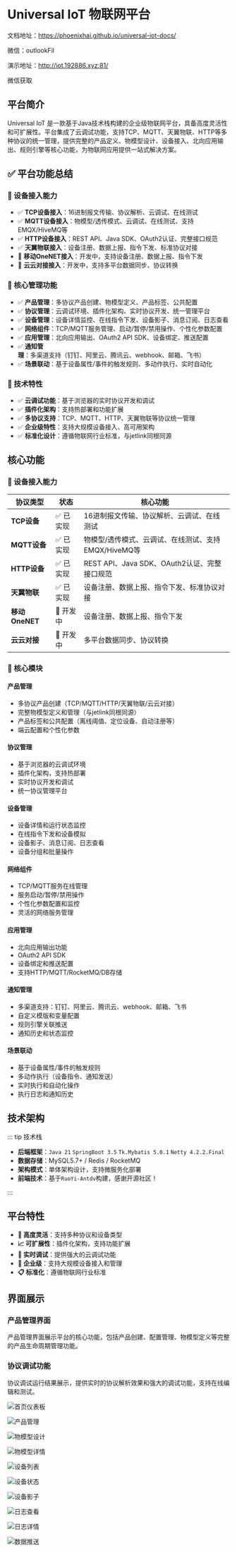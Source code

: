 # Universal IoT 物联网平台

文档地址：https://phoenixhai.github.io/universal-iot-docs/

微信：outlookFil

演示地址：http://iot.192886.xyz:81/

微信获取

## 平台简介

Universal IoT
是一款基于Java技术栈构建的企业级物联网平台，具备高度灵活性和可扩展性。平台集成了云调试功能，支持TCP、MQTT、天翼物联、HTTP等多种协议的统一管理，提供完整的产品定义、物模型设计、设备接入、北向应用输出、规则引擎等核心功能，为物联网应用提供一站式解决方案。

## ✅ 平台功能总结

### 🚀 设备接入能力

- ✅ **TCP设备接入**：16进制报文传输、协议解析、云调试、在线测试
- ✅ **MQTT设备接入**：物模型/透传模式、云调试、在线测试、支持EMQX/HiveMQ等
- ✅ **HTTP设备接入**：REST API、Java SDK、OAuth2认证、完整接口规范
- ✅ **天翼物联接入**：设备注册、数据上报、指令下发、标准协议对接
- 🔄 **移动OneNET接入**：开发中，支持设备注册、数据上报、指令下发
- 🔄 **云云对接接入**：开发中，支持多平台数据同步、协议转换

### 🎯 核心管理功能

- ✅ **产品管理**：多协议产品创建、物模型定义、产品标签、公共配置
- ✅ **协议管理**：云调试环境、插件化架构、实时协议开发、统一管理平台
- ✅ **设备管理**：设备详情监控、在线指令下发、设备影子、消息订阅、日志查看
- ✅ **网络组件**：TCP/MQTT服务管理、启动/暂停/禁用操作、个性化参数配置
- ✅ **应用管理**：北向应用输出、OAuth2 API SDK、设备绑定、推送配置
- ✅ **通知管理**：多渠道支持（钉钉、阿里云、腾讯云、webhook、邮箱、飞书）
- ✅ **场景联动**：基于设备属性/事件的触发规则、多动作执行、实时自动化

### 🔧 技术特性

- ✅ **云调试功能**：基于浏览器的实时协议开发和调试
- ✅ **插件化架构**：支持热部署和功能扩展
- ✅ **多协议支持**：TCP、MQTT、HTTP、天翼物联等协议统一管理
- ✅ **企业级特性**：支持大规模设备接入、高可用架构
- ✅ **标准化设计**：遵循物联网行业标准，与jetlink同根同源

## 核心功能

### 🚀 设备接入能力

| 协议类型         | 状态     | 核心功能                              |
|--------------|--------|-----------------------------------|
| **TCP设备**    | ✅ 已实现  | 16进制报文传输、协议解析、云调试、在线测试            |
| **MQTT设备**   | ✅ 已实现  | 物模型/透传模式、云调试、在线测试、支持EMQX/HiveMQ等  |
| **HTTP设备**   | ✅ 已实现  | REST API、Java SDK、OAuth2认证、完整接口规范 |
| **天翼物联**     | ✅ 已实现  | 设备注册、数据上报、指令下发、标准协议对接             |
| **移动OneNET** | 🔄 开发中 | 设备注册、数据上报、指令下发                    |
| **云云对接**     | 🔄 开发中 | 多平台数据同步、协议转换                      |

### 🎯 核心模块

#### 产品管理

- 多协议产品创建（TCP/MQTT/HTTP/天翼物联/云云对接）
- 完整物模型定义和管理（与jetlink同根同源）
- 产品标签和公共配置（离线阈值、定位设备、自动注册等）
- 端云配置和个性化参数

#### 协议管理

- 基于浏览器的云调试环境
- 插件化架构，支持热部署
- 实时协议开发和调试
- 统一协议管理平台

#### 设备管理

- 设备详情和运行状态监控
- 在线指令下发和设备模拟
- 设备影子、消息订阅、日志查看
- 设备分组和批量操作

#### 网络组件

- TCP/MQTT服务在线管理
- 服务启动/暂停/禁用操作
- 个性化参数配置和监控
- 灵活的网络服务管理

#### 应用管理

- 北向应用输出功能
- OAuth2 API SDK
- 设备绑定和推送配置
- 支持HTTP/MQTT/RocketMQ/DB存储

#### 通知管理

- 多渠道支持：钉钉、阿里云、腾讯云、webhook、邮箱、飞书
- 自定义模版和变量配置
- 规则引擎关联推送
- 通知历史和状态监控

#### 场景联动

- 基于设备属性/事件的触发规则
- 多动作执行（设备指令、通知发送）
- 实时执行和自动化操作
- 执行日志和通知历史

## 技术架构

::: tip 技术栈

- **后端框架**：`Java 21` `SpringBoot 3.5` `Tk.Mybatis 5.0.1` `Netty 4.2.2.Final`
- **数据存储**：MySQL5.7+ / Redis / RocketMQ
- **架构模式**：单体架构设计，支持微服务化部署
- **前端技术**：基于`RuoYi-Antdv`构建，感谢开源社区！

:::

## 平台特性

- **🔧 高度灵活**：支持多种协议和设备类型
- **📈 可扩展性**：插件化架构，支持功能扩展
- **🐛 实时调试**：提供强大的云调试功能
- **🏢 企业级**：支持大规模设备接入和管理
- **📋 标准化**：遵循物联网行业标准

## 界面展示

### 产品管理界面

产品管理界面展示平台的核心功能，包括产品创建、配置管理、物模型定义等完整的产品生命周期管理功能。

### 协议调试功能

协议调试运行结果展示，提供实时的协议解析效果和强大的调试功能，支持在线编辑和测试。

![首页仪表板](images/image-20250618153147421.png)

![产品管理](images/image-20250618153849308.png)

![物模型设计](images/image-20250618154116767.png)

![物模型详情](images/image-20250618154255040.png)

![设备列表](images/image-20250618154523702.png)

![设备状态](images/image-20250618154604068.png)

![设备影子](images/image-20250618154629567.png)

![日志查看](images/image-20250618154651955.png)

![日志详情](images/image-20250618154731766.png)

![数据推送](images/image-20250618154856527.png)



